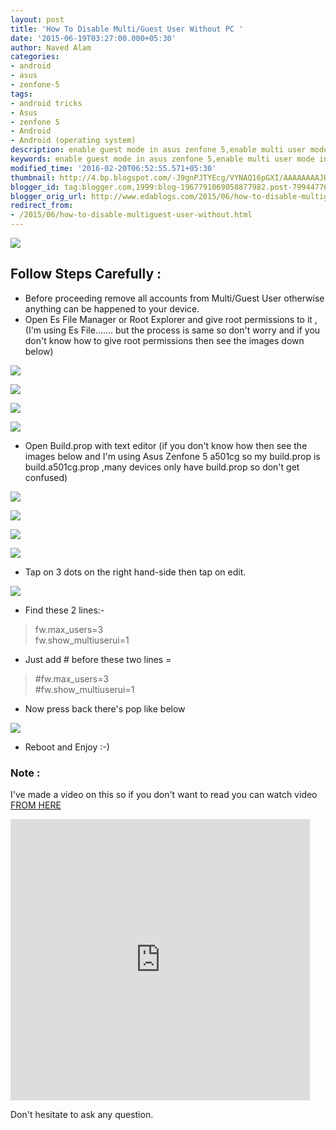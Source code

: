 ```yaml
---
layout: post
title: 'How To Disable Multi/Guest User Without PC '
date: '2015-06-19T03:27:00.000+05:30'
author: Naved Alam
categories:
- android
- asus
- zenfone-5
tags:
- android tricks
- Asus
- zenfone 5
- Android
- Android (operating system)
description: enable guest mode in asus zenfone 5,enable multi user mode in asus zenfone 5,enable multi user in asus zenfone 5
keywords: enable guest mode in asus zenfone 5,enable multi user mode in asus zenfone 5,enable multi user in asus zenfone 5
modified_time: '2016-02-20T06:52:55.571+05:30'
thumbnail: http://4.bp.blogspot.com/-J9gnPJTYEcg/VYNAQ16pGXI/AAAAAAAAJH8/PUnaBQeNosY/s72-c/coollogo_com-1705127.png
blogger_id: tag:blogger.com,1999:blog-1967791069058877982.post-7994477647724858079
blogger_orig_url: http://www.edablogs.com/2015/06/how-to-disable-multiguest-user-without.html
redirect_from:
- /2015/06/how-to-disable-multiguest-user-without.html
---
```


[![](https://4.bp.blogspot.com/-J9gnPJTYEcg/VYNAQ16pGXI/AAAAAAAAJH8/PUnaBQeNosY/s320/coollogo_com-1705127.png)](http://4.bp.blogspot.com/-J9gnPJTYEcg/VYNAQ16pGXI/AAAAAAAAJH8/PUnaBQeNosY/s1600/coollogo_com-1705127.png)

## Follow Steps Carefully :

*   Before proceeding remove all accounts from Multi/Guest User otherwise anything can be happened to your device.
*   Open Es File Manager or Root Explorer and give root permissions to it ,(I'm using Es File....... but the process is same so don't worry and if you don't know how to give root permissions then see the images down below)

[![](https://3.bp.blogspot.com/-QvGcuckcQ88/VYM8CKBVVHI/AAAAAAAAJGw/Zz-NBmu_vkc/s320/1.png)](http://3.bp.blogspot.com/-QvGcuckcQ88/VYM8CKBVVHI/AAAAAAAAJGw/Zz-NBmu_vkc/s1600/1.png)

[![](https://1.bp.blogspot.com/-mpqpyNbFT9U/VYM8A1r3zRI/AAAAAAAAJGk/bHbh9vaL6bY/s320/2.jpg)](http://1.bp.blogspot.com/-mpqpyNbFT9U/VYM8A1r3zRI/AAAAAAAAJGk/bHbh9vaL6bY/s1600/2.jpg)

[![](https://4.bp.blogspot.com/-Z9qz_L-A-jw/VYM8Ccz6xRI/AAAAAAAAJG4/4m0f3-gYyNg/s320/3.jpg)](http://4.bp.blogspot.com/-Z9qz_L-A-jw/VYM8Ccz6xRI/AAAAAAAAJG4/4m0f3-gYyNg/s1600/3.jpg)

[![](https://2.bp.blogspot.com/-xqezmdAluCg/VYM8DOMiCBI/AAAAAAAAJHA/uFsmLXbHEsw/s320/4.jpg)](http://2.bp.blogspot.com/-xqezmdAluCg/VYM8DOMiCBI/AAAAAAAAJHA/uFsmLXbHEsw/s1600/4.jpg)

*   Open Build.prop with text editor (if you don't know how then see the images below and I'm using Asus Zenfone 5 a501cg so my build.prop is build.a501cg.prop ,many devices only have build.prop so don't get confused)

[![](https://2.bp.blogspot.com/-jkBL5KRrqsc/VYM8D7aagPI/AAAAAAAAJHU/ksQiTt2d7Rw/s320/5.jpg)](http://2.bp.blogspot.com/-jkBL5KRrqsc/VYM8D7aagPI/AAAAAAAAJHU/ksQiTt2d7Rw/s1600/5.jpg)

[![](https://1.bp.blogspot.com/-04u3GkQ3Ioc/VYM8ED2xshI/AAAAAAAAJHc/U1g0fSVnKGM/s320/6.jpg)](http://1.bp.blogspot.com/-04u3GkQ3Ioc/VYM8ED2xshI/AAAAAAAAJHc/U1g0fSVnKGM/s1600/6.jpg)

[![](https://2.bp.blogspot.com/-V6gU6iLu0TY/VYM8EsMkwXI/AAAAAAAAJHg/VcTbYE1sAiI/s320/7.jpg)](http://2.bp.blogspot.com/-V6gU6iLu0TY/VYM8EsMkwXI/AAAAAAAAJHg/VcTbYE1sAiI/s1600/7.jpg)

[![](https://3.bp.blogspot.com/-eAUXdq1pRd4/VYM8Fbe5thI/AAAAAAAAJHo/OWHQ0AL7cs0/s320/8.jpg)](http://3.bp.blogspot.com/-eAUXdq1pRd4/VYM8Fbe5thI/AAAAAAAAJHo/OWHQ0AL7cs0/s1600/8.jpg)

*   Tap on 3 dots on the right hand-side then tap on edit.

[![](https://1.bp.blogspot.com/-88CLenBprkU/VYM8GGHxu_I/AAAAAAAAJHw/3WlHASixyLI/s320/9.jpg)](http://1.bp.blogspot.com/-88CLenBprkU/VYM8GGHxu_I/AAAAAAAAJHw/3WlHASixyLI/s1600/9.jpg)

*   Find these 2 lines:- 

> fw.max_users=3  
> fw.show_multiuserui=1

*   Just add # before these two lines =

> #fw.max_users=3  
> #fw.show_multiuserui=1

*   Now press back there's pop like below

[![](https://2.bp.blogspot.com/-lTLKR3Bhv_E/VYM8B6OnAvI/AAAAAAAAJG0/WPbLYNH4GtE/s320/10.jpg)](http://2.bp.blogspot.com/-lTLKR3Bhv_E/VYM8B6OnAvI/AAAAAAAAJG0/WPbLYNH4GtE/s1600/10.jpg)

*   Reboot and Enjoy :-)

### Note :

I've made a video on this so if you don't want to read you can watch video [FROM HERE](https://www.youtube.com/watch?v=i6KchPMYVNs)  

<iframe allowfullscreen="" frameborder="0" height="450px" src="https://www.youtube.com/embed/i6KchPMYVNs" width="95%"></iframe>  
 
Don't hesitate to ask any question.